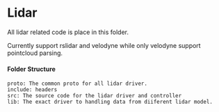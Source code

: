 # Lidar

All lidar related code is place in this folder.

Currently support rslidar and velodyne while only velodyne support pointcloud parsing.

#### Folder Structure

```
proto: The common proto for all lidar driver.
include: headers
src: The source code for the lidar driver and controller
lib: The exact driver to handling data from diiferent lidar model.

```
